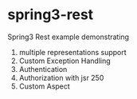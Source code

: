 spring3-rest
============

Spring3 Rest example demonstrating
1. multiple representations support
2. Custom Exception Handling
3. Authentication
4. Authorization with jsr 250
5. Custom Aspect
